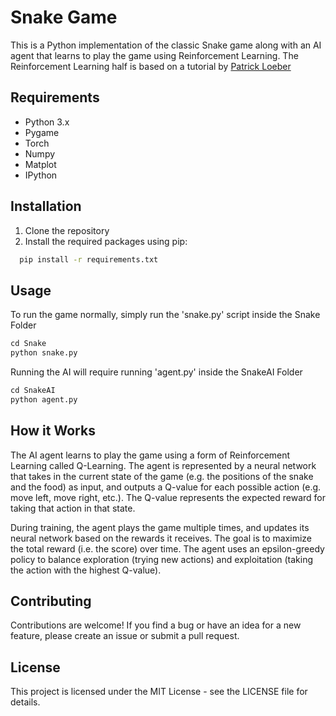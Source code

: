 
# Snake Game

This is a Python implementation of the classic Snake game along with an AI agent that learns to play the game using Reinforcement Learning. The Reinforcement Learning half is based on a tutorial by [Patrick Loeber](https://www.youtube.com/watch?v=VGkcmBaeAGM&list=PLqnslRFeH2UrDh7vUmJ60YrmWd64mTTKV&index=4)



## Requirements

- Python 3.x
- Pygame
- Torch
- Numpy
- Matplot
- IPython


## Installation

1. Clone the repository
2. Install the required packages using pip:

```bash
  pip install -r requirements.txt
```


    
## Usage
To run the game normally, simply run the 'snake.py' script inside the Snake Folder
```python
cd Snake
python snake.py
```

Running the AI will require running 'agent.py' inside the SnakeAI Folder
```python
cd SnakeAI
python agent.py
```



## How it Works
The AI agent learns to play the game using a form of Reinforcement Learning called Q-Learning. The agent is represented by a neural network that takes in the current state of the game (e.g. the positions of the snake and the food) as input, and outputs a Q-value for each possible action (e.g. move left, move right, etc.). The Q-value represents the expected reward for taking that action in that state.

During training, the agent plays the game multiple times, and updates its neural network based on the rewards it receives. The goal is to maximize the total reward (i.e. the score) over time. The agent uses an epsilon-greedy policy to balance exploration (trying new actions) and exploitation (taking the action with the highest Q-value).
## Contributing

Contributions are welcome! If you find a bug or have an idea for a new feature, please create an issue or submit a pull request.


## License

This project is licensed under the MIT License - see the LICENSE file for details.

